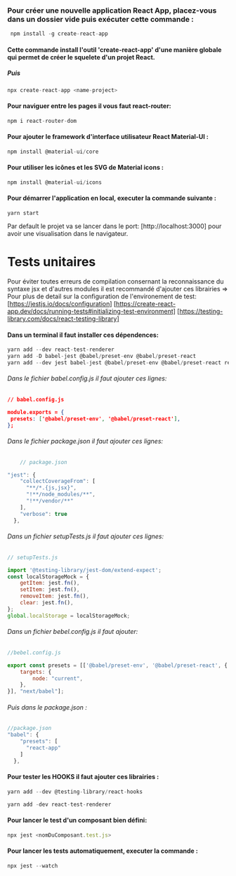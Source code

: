 ### Pour créer une nouvelle application React App, placez-vous dans un dossier vide puis exécuter cette commande :

```javascript
 npm install -g create-react-app
```
#### Cette commande install l'outil 'create-react-app' d'une manière globale qui permet de créer le squelete d'un projet React.

##### Puis

```javascript
npx create-react-app <name-project>
```

#### Pour naviguer entre les pages il vous faut react-router:

```javascript
npm i react-router-dom
```

#### Pour ajouter le framework d'interface utilisateur React Material-UI :

```javascript
npm install @material-ui/core
```

#### Pour utiliser les icônes et les SVG de Material icons :

```javascript
npm install @material-ui/icons
```

#### Pour démarrer l'application en local, executer la commande suivante :

```
yarn start
```

Par default le projet va se lancer dans le port: [http://localhost:3000] pour avoir une visualisation dans le navigateur.

# Tests unitaires

Pour éviter toutes erreurs de compilation consernant la reconnaissance du syntaxe jsx et d'autres modules il est recommandé d'ajouter ces librairies =>
Pour plus de detail sur la configuration de l'environement de test:
[https://jestjs.io/docs/configuration]
[https://create-react-app.dev/docs/running-tests#initializing-test-environment]
[https://testing-library.com/docs/react-testing-library]

#### Dans un terminal il faut installer ces dépendences:

```javascript
yarn add --dev react-test-renderer
yarn add -D babel-jest @babel/preset-env @babel/preset-react
yarn add --dev jest babel-jest @babel/preset-env @babel/preset-react react-test-renderer
```

###### Dans le fichier babel.config.js il faut ajouter ces lignes:

```json
// babel.config.js

module.exports = {
 presets: ['@babel/preset-env', '@babel/preset-react'],
};
```

###### Dans le fichier package.json il faut ajouter ces lignes:

```javascript
    // package.json

"jest": {
    "collectCoverageFrom": [
      "**/*.{js,jsx}",
      "!**/node_modules/**",
      "!**/vendor/**"
    ],
    "verbose": true
  },
```

###### Dans un fichier setupTests.js il faut ajouter ces lignes:

```javascript
// setupTests.js

import '@testing-library/jest-dom/extend-expect';
const localStorageMock = {
    getItem: jest.fn(),
    setItem: jest.fn(),
    removeItem: jest.fn(),
    clear: jest.fn(),
};
global.localStorage = localStorageMock;
```

###### Dans un fichier bebel.config.js il faut ajouter:

```javascript
//bebel.config.js

export const presets = [['@babel/preset-env', '@babel/preset-react', {
    targets: {
        node: "current",
    },
}], "next/babel"];

```

###### Puis dans le package.json :

```javascript
//package.json
"babel": {
    "presets": [
      "react-app"
    ]
  },
  ```

#### Pour tester les HOOKS il faut ajouter ces librairies :

```javascript
yarn add --dev @testing-library/react-hooks

yarn add -dev react-test-renderer
```

#### Pour lancer le test d'un composant bien défini:

```javascript
npx jest <nomDuComposant.test.js>
```

#### Pour lancer les tests automatiquement, executer la commande :

```javascript
npx jest --watch
```

